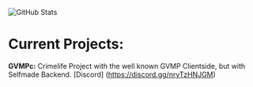 ![GitHub Stats](https://github-readme-stats.vercel.app/api?username=rojashvh&&show_icons=true&title_color=ffffff&icon_color=7a1b17&text_color=7a1b17&bg_color=151515)

# Current Projects:
**GVMPc:** Crimelife Project with the well known GVMP Clientside, but with Selfmade Backend. [Discord] (https://discord.gg/nryTzHNJGM)
